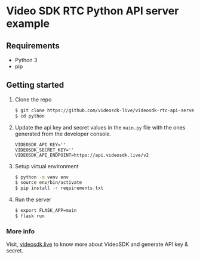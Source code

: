 # Video SDK RTC Python API server example

## Requirements

- Python 3
- pip

## Getting started

1. Clone the repo

   ```sh
   $ git clone https://github.com/videosdk-live/videosdk-rtc-api-server-examples.git
   $ cd python
   ```

2. Update the api key and secret values in the `main.py` file with the ones generated from the developer console.

   ```
   VIDEOSDK_API_KEY=''
   VIDEOSDK_SECRET_KEY=''
   VIDEOSDK_API_ENDPOINT=https://api.videosdk.live/v2
   ```

3. Setup virtual environment

   ```sh
   $ python -m venv env
   $ source env/bin/activate
   $ pip install -r requirements.txt
   ```

4. Run the server

   ```sh
   $ export FLASK_APP=main
   $ flask run
   ```

### More info

Visit, [videosdk.live](https://www.videosdk.live/) to know more about VideoSDK and generate API key & secret.
